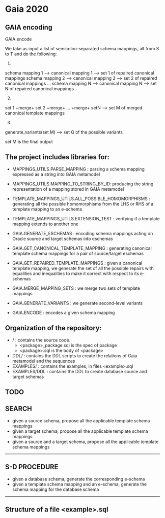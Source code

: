 Gaia 2020
=========


GAIA encoding
-------------

GAIA.encode

We take as input a list of semicolon-separated schema mappings, all from S to T and do the following:

1)
schema mapping 1 --> canonical mapping 1 --> set 1 of repaired canonical mappings
schema mapping 2 --> canonical mapping 2 --> set 2 of repaired canonical mappings
...
schema mapping N --> canonical mapping N --> set N of repaired canonical mappings 

2)
set 1 +merge+ set 2 +merge+ ... +merge+ setN --> set M of merged canonical template mappings

3)
generate_variants(set M) --> set Q of the possible variants 

set M is the final output

The project includes libraries for:
-----------------------------------

  - MAPPINGS\_UTILS.PARSE_MAPPING : parsing a schema mapping expressed as a string into GAIA metamodel
  - MAPPINGS\_UTILS.MAPPING\_TO\_STRING\_BY\_ID: producing the string representation of a mapping stored in GAIA metamodel
  - TEMPLATE\_MAPPINGS\_UTILS.ALL\_POSSIBLE\_HOMOMORPHISMS : generating all the possible homomorphisms from the LHS or RHS of a template mapping to an e-schema
  - TEMPLATE\_MAPPINGS\_UTILS.EXTENSION\_TEST : verifying if a template mapping extends to another one
    
  - GAIA.GENERATE_ESCHEMAS : encoding schema mappings acting on Oracle source and target schemas into eschemas
  - GAIA.GET\_CANONICAL\_TEMPLATE_MAPPING : generating canonical template schema mappings for a pair of source/target eschemas
  - GAIA.GET\_REPAIRED\_TEMPLATE\_MAPPINGS : given a canonical template mapping, we generate the set of all the possible repairs with equalities and inequalities to make it correct with respect to its e-schemas
  - GAIA.MERGE\_MAPPING\_SETS : we merge two sets of template mappings
  - GAIA.GENERATE\_VARIANTS : we generate second-level variants
  - GAIA.ENCODE : encodes a given schema mapping
 
Organization of the repository:
-------------------------------

  - / : contains the source code.
    - \<package\>_package.sql is the spec of package <package>
    - \<package\>.sql is the body of \<package\>
  - DDL/ : contains the DDL scripts to create the relations of Gaia metamodel and the sequences
  - EXAMPLES/ : contains the examples, in files \<example\>.sql
  - EXAMPLES/DDL : contains the DDL to create database source and target schemas

TODO
----

  SEARCH
  ------
  - given a source schema, propose all the applicable template schema mappings
  - given a target schema, propose all the applicable template schema mappings
  - given a source and a target schema, propose all the applicable template schema mappings
  ------

  S-D PROCEDURE
  ------
  - given a database schema, generate the corresponding e-schema
  - given a template schema mapping and an e-schema, generate the schema mapping for the database schema
  ------

Structure of a file \<example\>.sql
-----------------------------------





  
